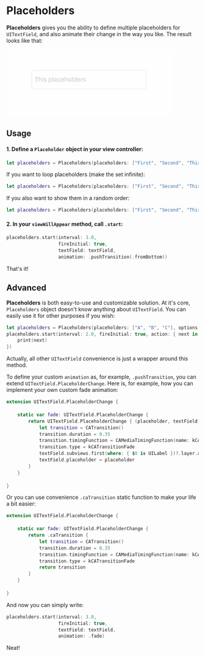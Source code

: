 # Placeholders
**Placeholders** gives you the ability to define multiple placeholders for `UITextField`, and also animate their change in the way you like. The result looks like that:

![Demo](Resources/Demo.gif)

## Usage
#### 1. Define a `Placeholder` object in your view controller:

```swift
let placeholders = Placeholders(placeholders: ["First", "Second", "Third"])
```

If you want to loop placeholders (make the set infinite):

```swift
let placeholders = Placeholders(placeholders: ["First", "Second", "Third"], options: .infinite)
```

If you also want to show them in a random order:

```swift
let placeholders = Placeholders(placeholders: ["First", "Second", "Third"], options: [.infinite, .shuffle])
```

#### 2. In your `viewWillAppear` method, call `.start`:

```swift
placeholders.start(interval: 3.0,
                   fireInitial: true,
                   textField: textField,
                   animation: .pushTransition(.fromBottom))
```

That's it!

## Advanced
**Placeholders** is both easy-to-use and customizable solution. At it's core, `Placeholders` object doesn't know anything about `UITextField`. You can easily use it for other purposes if you wish:

```swift
let placeholders = Placeholders(placeholders: ["A", "B", "C"], options: .infinite)
placeholders.start(interval: 2.0, fireInitial: true, action: { next in
    print(next)
})
```

Actually, all other `UITextField` convenience is just a wrapper around this method.

To define your custom `animation` as, for example, `.pushTransition`, you can extend `UITextField.PlaceholderChange`. Here is, for example, how you can implement your own custom fade animation:

```swift
extension UITextField.PlaceholderChange {
    
    static var fade: UITextField.PlaceholderChange {
        return UITextField.PlaceholderChange { (placeholder, textField) in
            let transition = CATransition()
            transition.duration = 0.35
            transition.timingFunction = CAMediaTimingFunction(name: kCAMediaTimingFunctionEaseInEaseOut)
            transition.type = kCATransitionFade
            textField.subviews.first(where: { $0 is UILabel })?.layer.add(transition, forKey: nil)
            textField.placeholder = placeholder
        }
    }
    
}
```

Or you can use convenience `.caTransition` static function to make your life a bit easier:

```swift
extension UITextField.PlaceholderChange {
    
    static var fade: UITextField.PlaceholderChange {
        return .caTransition {
            let transition = CATransition()
            transition.duration = 0.35
            transition.timingFunction = CAMediaTimingFunction(name: kCAMediaTimingFunctionEaseInEaseOut)
            transition.type = kCATransitionFade
            return transition
        }
    }
    
}
```

And now you can simply write:

```swift
placeholders.start(interval: 3.0,
                   fireInitial: true,
                   textField: textField,
                   animation: .fade)
```

Neat!
